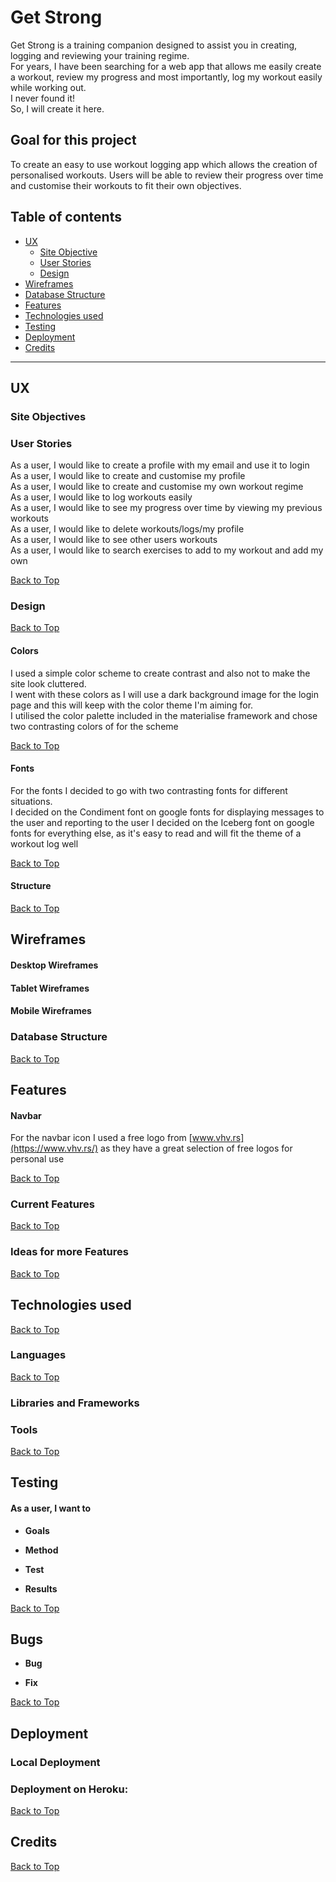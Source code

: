 # **Get Strong**

Get Strong is a training companion designed to assist you in creating, 
logging and reviewing your training regime.  
For years, I have been searching for a web app that allows me easily create a workout, 
review my progress and most importantly, 
log my workout easily while working out.  
I never found it!  
So, I will create it here.

## **Goal for this project**

To create an easy to use workout logging app which allows the creation of personalised workouts.
Users will be able to review their progress over time and customise their workouts to fit their own objectives.
<a></a>

## Table of contents 
* [UX](#ux)
    * [Site Objective](#site-objectives)
    * [User Stories](#user-stories)
    * [Design](#design)
* [Wireframes](#wireframes)
* [Database Structure](#database-structure)
* [Features](#features)
* [Technologies used](#technologies-used)
* [Testing](#testing)
* [Deployment](#deployment)
* [Credits](#credits)

--- 

<a name="ux"></a>

## **UX**

### **Site Objectives**

### **User Stories**
As a user, I would like to create a profile with my email and use it to login  
As a user, I would like to create and customise my profile  
As a user, I would like to create and customise my own workout regime  
As a user, I would like to log workouts easily  
As a user, I would like to see my progress over time by viewing my previous workouts  
As a user, I would like to delete workouts/logs/my profile  
As a user, I would like to see other users workouts  
As a user, I would like to search exercises to add to my workout and add my own  

[Back to Top](#table-of-contents)

<a></a>

### **Design**

[Back to Top](#table-of-contents)

<a></a>

#### Colors

I used a simple color scheme to create contrast and also not to make the site look cluttered.  
I went with these colors as I will use a dark background image for the login page and this will keep with the color theme I'm aiming for.  
I utilised the color palette included in the materialise framework and chose two contrasting colors of  for the scheme

[Back to Top](#table-of-contents)

<a></a>

#### Fonts

For the fonts I decided to go with two contrasting fonts for different situations.  
I decided on the Condiment font on google fonts for displaying messages to the user and reporting to the user
I decided on the Iceberg font on google fonts for everything else, as it's easy to read and will fit the theme of a workout log well

[Back to Top](#table-of-contents)

<a></a>

#### Structure

[Back to Top](#table-of-contents)

<a></a>

## **Wireframes**

#### Desktop Wireframes

#### Tablet Wireframes

#### Mobile Wireframes

### **Database Structure**

[Back to Top](#table-of-contents)

<a></a>

## **Features**

#### Navbar
For the navbar icon I used a free logo from [www.vhv.rs](https://www.vhv.rs/) as they have a great selection of free logos for personal use

[Back to Top](#table-of-contents)

<a></a>

### **Current Features**

[Back to Top](#table-of-contents)

<a></a>

### **Ideas for more Features**



[Back to Top](#table-of-contents)

<a></a>

## **Technologies used**

[Back to Top](#table-of-contents)

<a></a>

### **Languages**

[Back to Top](#table-of-contents)

<a></a>

### **Libraries and Frameworks**


### **Tools**


[Back to Top](#table-of-contents)

<a></a>


## **Testing**

#### As a user, I want to 

* **Goals**    

* **Method**   

* **Test**   

* **Results**    

[Back to Top](#table-of-contents)

<a></a>

## **Bugs**

* **Bug**  

* **Fix**

[Back to Top](#table-of-contents)

<a></a>

## **Deployment**

### Local Deployment
    
### Deployment on Heroku: 
   

[Back to Top](#table-of-contents)

<a></a>

## **Credits**

[Back to Top](#table-of-contents)

<a></a>







